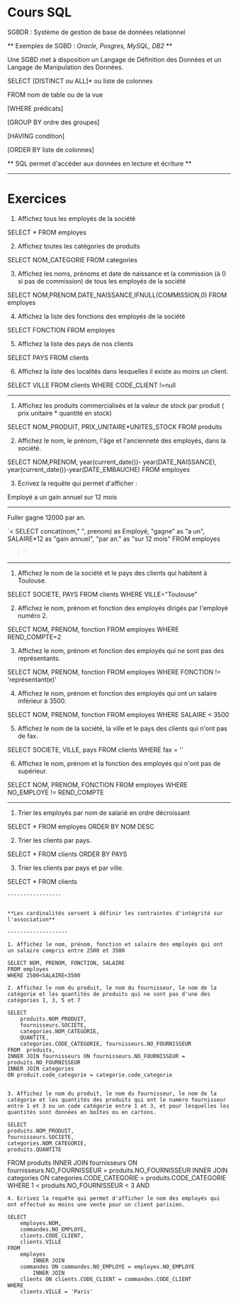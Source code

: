 # Cours SQL

SGBDR : Système de gestion de base de données relationnel

** Exemples de SGBD : *Oracle, Posgres, MySQL, DB2* **

Une SGBD met à disposition un Langage de Définition des Données et un Langage de Manipulation des Données.

SELECT [DISTINCT ou ALL]* ou liste de colonnes

FROM nom de table ou de la vue

[WHERE prédicats]

[GROUP BY ordre des groupes]

[HAVING condition]

[ORDER BY liste de colonnes]

** SQL permet d'accéder aux données en lecture et écriture **


---------------

# Exercices

1. Affichez tous les employés de  la société

SELECT *
FROM employes

2. Affichez toutes les catégories de produits

SELECT NOM_CATEGORIE
FROM categories


3. Affichez les noms, prénoms et date de naissance et la commission (à 0 si pas de commission) de tous les employés de la société

SELECT NOM,PRENOM,DATE_NAISSANCE,IFNULL(COMMISSION,0)
FROM employes

4. Affichez la liste des fonctions des employés de la société

SELECT FONCTION
FROM employes

5. Affichez la liste des pays de nos clients

SELECT PAYS
FROM clients

6. Affichez la liste des localités dans lesquelles il existe au moins un client.

SELECT VILLE
FROM clients
WHERE CODE_CLIENT !=null

-----------


1. Affichez les produits commercialisés et la valeur de stock par produit ( prix unitaire * quantité en stock)

SELECT NOM_PRODUIT, PRIX_UNITAIRE*UNITES_STOCK
FROM produits

2. Affichez le nom, le prénom, l'âge et l'ancienneté des employés, dans la société.

SELECT NOM,PRENOM, year(current_date())- year(DATE_NAISSANCE), year(current_date())-year(DATE_EMBAUCHE)
FROM employes

3. Ecrivez la requête qui permet d'afficher :

Employé                 a un                 gain annuel        sur 12 mois
-------                 -------             --------------      ------------
Fuller                  gagne               12000               par an.

`<
SELECT
    concat(nom," ", prenom) as Employé,
	"gagne" as "a un",
    SALAIRE*12 as "gain annuel",
    "par an." as "sur 12 mois"
FROM
    employes
>`


-----------------

1. Affichez le nom de la société et le pays des clients qui habitent à Toulouse.

SELECT SOCIETE, PAYS
FROM clients
WHERE VILLE="Toulouse"

2. Affichez le nom, prénom et fonction des employés dirigés par l'employé numéro 2.

SELECT NOM, PRENOM, fonction
FROM employes
WHERE REND_COMPTE=2

3. Affichez le nom, prénom et fonction des employés qui ne sont pas des représentants.

SELECT
    NOM, PRENOM, fonction
FROM
    employes
WHERE
    FONCTION != 'représentant(e)'

4. Affichez le nom, prénom et fonction des employés qui ont un salaire inférieur à 3500.

SELECT
    NOM, PRENOM, fonction
FROM
    employes
WHERE
    SALAIRE < 3500

5. Affichez le nom de la société, la ville et le pays des clients qui n'ont pas de fax.

SELECT
    SOCIETE, VILLE, pays
FROM
    clients
WHERE
    fax = ''

6. Affichez le nom, prénom et la fonction des employés qui n'ont pas de supérieur.

SELECT
    NOM, PRENOM, FONCTION
FROM
    employes
WHERE
    NO_EMPLOYE != REND_COMPTE

--------------------------

1. Trier les employés par nom de salarié en ordre décroissant

SELECT
    *
FROM
    employes
ORDER BY NOM DESC

2. Trier les clients par pays.

SELECT
    *
FROM
    clients
ORDER BY PAYS

3. Trier les clients par pays et par ville.

SELECT
    *
FROM
    clients

    -----------------


    **Les cardinalités servent à définir les contraintes d'intégrité sur l'association**

    -------------------

    1. Affichez le nom, prénom, fonction et salaire des employés qui ont un salaire compris entre 2500 et 3500

    SELECT NOM, PRENOM, FONCTION, SALAIRE
    FROM employes
    WHERE 2500<SALAIRE<3500

    2. Affichez le nom du produit, le nom du fournisseur, le nom de la catégorie et les quantités de produits qui ne sont pas d'une des catégories 1, 3, 5 et 7

    SELECT
        produits.NOM_PRODUIT,
        fournisseurs.SOCIETE,
        categories.NOM_CATEGORIE,
        QUANTITE,
        categories.CODE_CATEGORIE, fournisseurs.NO_FOURNISSEUR
    FROM  produits,
    INNER JOIN fournisseurs ON fournisseurs.NO_FOURNISSEUR = produits.NO_FOURNISSEUR
    INNER JOIN categories
    ON produit.code_categorie = categorie.code_categorie


    3. Affichez le nom du produit, le nom du fournisseur, le nom de la catégorie et les quantités des produits qui ont le numéro fournisseur entre 1 et 3 ou un code catégorie entre 1 et 3, et pour lesquelles les quantités sont données en boîtes ou en cartons.

    SELECT
    produits.NOM_PRODUIT,
    fournisseurs.SOCIETE,
    categories.NOM_CATEGORIE,
    produits.QUANTITE
FROM
    produits
        INNER JOIN
    fournisseurs ON fournisseurs.NO_FOURNISSEUR = produits.NO_FOURNISSEUR
        INNER JOIN
    categories ON categories.CODE_CATEGORIE = produits.CODE_CATEGORIE
WHERE
    1 < produits.NO_FOURNISSEUR < 3 AND


    4. Ecrivez la requête qui permet d'afficher le nom des employés qui ont effectué au moins une vente pour un client parisien.

    SELECT
        employes.NOM,
        commandes.NO_EMPLOYE,
        clients.CODE_CLIENT,
        clients.VILLE
    FROM
        employes
            INNER JOIN
        commandes ON commandes.NO_EMPLOYE = employes.NO_EMPLOYE
            INNER JOIN
        clients ON clients.CODE_CLIENT = commandes.CODE_CLIENT
    WHERE
        clients.VILLE = 'Paris'
